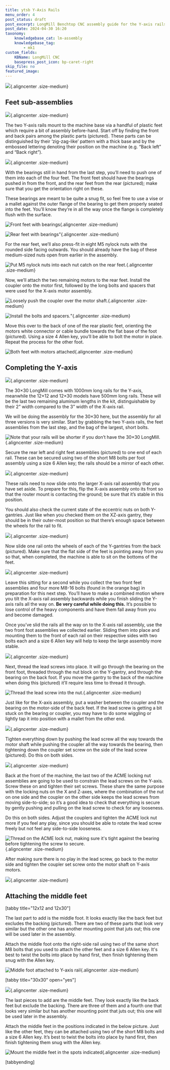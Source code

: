 ```yaml
---
title: ytsb Y-Axis Rails
menu_order: 4
post_status: draft
post_excerpt: LongMill Benchtop CNC assembly guide for the Y-axis rails sub-assembly. Using 3D printed parts, couplers, ACME nuts, motors, aluminum rails and V-wheels.
post_date: 2024-04-30 16:20
taxonomy:
    knowledgebase_cat: lm-assembly
    knowledgebase_tag:
        - mk1
custom_fields:
    KBName: LongMill CNC
    basepress_post_icon: bp-caret-right
skip_file: no
featured_image: 
---
```

![](</_images/_longmill/_assembly/_yaxisrails/lm_yaxisrails_p01 (cover).jpg>){.aligncenter .size-medium}

<h2>Feet sub-assemblies</h2>

![](</_images/_longmill/_assembly/_yaxisrails/lm_yaxisrails_p02 (parts).jpg>){.aligncenter .size-medium}

The two Y-axis rails mount to the machine base via a handful of plastic feet which require a bit of assembly before-hand. Start off by finding the front and back pairs among the plastic parts (pictured). These parts can be distinguished by their ‘zig-zag-like’ pattern with a thick base and by the embossed lettering denoting their position on the machine (e.g. “Back left” and “Back right”).

![](/_images/_longmill/_assembly/_yaxisrails/lm_yaxisrails_p03.jpg){.aligncenter .size-medium}

With the bearings still in hand from the last step, you’ll need to push one of them into each of the four feet. The front feet should have the bearings pushed in from the front, and the rear feet from the rear (pictured); make sure that you get the orientation right on these.

These bearings are meant to be quite a snug fit, so feel free to use a vise or a mallet against the outer flange of the bearing to get them properly seated into the feet. You’ll know they’re in all the way once the flange is completely flush with the surface.

![](/_images/_longmill/_assembly/_yaxisrails/lm_yaxisrails_p04.jpg "Front feet with bearings"){.aligncenter .size-medium}

![](/_images/_longmill/_assembly/_yaxisrails/lm_yaxisrails_p05.jpg "Rear feet with bearings")"{.aligncenter .size-medium}

For the rear feet, we’ll also press-fit in eight M5 nylock nuts with the rounded side facing outwards. You should already have the bag of these medium-sized nuts open from earlier in the assembly.

![](/_images/_longmill/_assembly/_yaxisrails/lm_yaxisrails_p06.jpg "Put M5 nylock nuts into each nut catch on the rear feet."){.aligncenter .size-medium}

Now, we’ll attach the two remaining motors to the rear feet. Install the coupler onto the motor first, followed by the long bolts and spacers that were used for the X-axis motor assembly.

![](/_images/_longmill/_assembly/_yaxisrails/lm_yaxisrails_p07.JPG "Loosely push the coupler over the motor shaft."){.aligncenter .size-medium}

![](/_images/_longmill/_assembly/_yaxisrails/lm_yaxisrails_p08.JPG "Install the bolts and spacers.")"{.aligncenter .size-medium}

Move this over to the back of one of the rear plastic feet, orienting the motors white connector or cable bundle towards the flat base of the foot (pictured). Using a size 4 Allen key, you’ll be able to bolt the motor in place. Repeat the process for the other foot.

![](/_images/_longmill/_assembly/_yaxisrails/lm_yaxisrails_p09.JPG "Both feet with motors attached"){.aligncenter .size-medium}

<h2>Completing the Y-axis</h2>

![](</_images/_longmill/_assembly/_yaxisrails/lm_yaxisrails_p10 (parts).jpg>){.aligncenter .size-medium}

The 30×30 LongMill comes with 1000mm long rails for the Y-axis, meanwhile the 12×12 and 12×30 models have 500mm long rails. These will be the last two remaining aluminum lengths in the kit, distinguishable by their 2” width compared to the 3” width of the X-axis rail.

We will be doing the assembly for the 30×30 here, but the assembly for all three versions is very similar. Start by grabbing the two Y-axis rails, the feet assemblies from the last step, and the bag of the largest, short bolts.

![](/_images/_longmill/_assembly/_yaxisrails/lm_yaxisrails_p11.JPG "Note that your rails will be shorter if you don’t have the 30×30 LongMill."){.aligncenter .size-medium}

Secure the rear left and right feet assemblies (pictured) to one end of each rail. These can be secured using two of the short M8 bolts per foot assembly using a size 6 Allen key; the rails should be a mirror of each other.

![](/_images/_longmill/_assembly/_yaxisrails/lm_yaxisrails_p12.JPG){.aligncenter .size-medium}

These rails need to now slide onto the larger X-axis rail assembly that you have set aside. To prepare for this, flip the X-axis assembly onto its front so that the router mount is contacting the ground; be sure that it’s stable in this position.

You should also check the current state of the eccentric nuts on both Y-gantries. Just like when you checked them on the XZ-axis gantry, they should be in their outer-most position so that there’s enough space between the wheels for the rail to fit.

![](/_images/_longmill/_assembly/_yaxisrails/lm_yaxisrails_p13.jpg){.aligncenter .size-medium}

Now slide one rail onto the wheels of each of the Y-gantries from the back (pictured). Make sure that the flat side of the feet is pointing away from you so that, when completed, the machine is able to sit on the bottoms of the feet.

![](/_images/_longmill/_assembly/_yaxisrails/lm_yaxisrails_p14.JPG){.aligncenter .size-medium}

Leave this sitting for a second while you collect the two front feet assemblies and four more M8-16 bolts (found in the orange bag) in preparation for this next step. You’ll have to make a combined motion where you tilt the X-axis rail assembly backwards while you finish sliding the Y-axis rails all the way on. <strong>Be very careful while doing this.</strong> It’s possible to lose control of the heavy components and have them fall away from you and become damaged.

Once you’ve slid the rails all the way on to the X-axis rail assembly, use the two front foot assemblies we collected earlier. Sliding them into place and mounting them to the front of each rail on their respective sides with two bolts each and a size 6 Allen key will help to keep the large assembly more stable.

![](/_images/_longmill/_assembly/_yaxisrails/lm_yaxisrails_p15.JPG){.aligncenter .size-medium}

Next, thread the lead screws into place. It will go through the bearing on the front foot, threaded through the nut block on the Y-gantry, and through the bearing on the back foot. If you move the gantry to the back of the machine when doing this (pictured) it’ll require less time to thread it through.

![](/_images/_longmill/_assembly/_yaxisrails/lm_yaxisrails_p16.JPG "Thread the lead screw into the nut."){.aligncenter .size-medium}

Just like for the X-axis assembly, put a washer between the coupler and the bearing on the motor-side of the back feet. If the lead screw is getting a bit stuck on the bearing or coupler, you may have to do some wiggling or lightly tap it into position with a mallet from the other end.

![](/_images/_longmill/_assembly/_yaxisrails/lm_yaxisrails_p17.JPG){.aligncenter .size-medium}

Tighten everything down by pushing the lead screw all the way towards the motor shaft while pushing the coupler all the way towards the bearing, then tightening down the coupler set screw on the side of the lead screw (pictured). Do this on both sides.

![](/_images/_longmill/_assembly/_yaxisrails/lm_yaxisrails_p19.JPG){.aligncenter .size-medium}

Back at the front of the machine, the last two of the ACME locking nut assemblies are going to be used to constrain the lead screws on the Y-axis. Screw these on and tighten their set screws. These share the same purpose with the locking nuts on the X and Z-axes, where the combination of the nut on one side and the coupler on the other side keeps the lead screws from moving side-to-side; so it’s a good idea to check that everything is secure by gently pushing and pulling on the lead screw to check for any looseness.

Do this on both sides. Adjust the couplers and tighten the ACME lock nut more if you feel any play, since you should be able to rotate the lead screw freely but not feel any side-to-side looseness.

![](/_images/_longmill/_assembly/_yaxisrails/lm_yaxisrails_p20.JPG "Thread on the ACME lock nut, making sure it's tight against the bearing before tightening the screw to secure."){.aligncenter .size-medium}

After making sure there is no play in the lead screw, go back to the motor side and tighten the coupler set screw onto the motor shaft on Y-axis motors.

![](/_images/_longmill/_assembly/_yaxisrails/lm_yaxisrails_p21.JPG){.aligncenter .size-medium}

<h2>Attaching the middle feet</h2>

[tabby title="12x12 and 12x30"]

The last part to add is the middle foot. It looks exactly like the back feet but excludes the backing (pictured). There are two of these parts that look very similar but the other one has another mounting point that juts out; this one will be used later in the assembly.

Attach the middle foot onto the right-side rail using two of the same short M8 bolts that you used to attach the other feet and a size 6 Allen key. It's best to twist the bolts into place by hand first, then finish tightening them snug with the Allen key.

![](/_images/_longmill/_assembly/_yaxisrails/lm_yaxisrails_p22.JPG "Middle foot attached to Y-axis rail"){.aligncenter .size-medium}

[tabby title="30x30" open="yes"]

![](</_images/_longmill/_assembly/_yaxisrails/lm_yaxisrails_p22 (parts).jpg>){.aligncenter .size-medium}

The last pieces to add are the middle feet. They look exactly like the back feet but exclude the backing. There are three of them and a fourth one that looks very similar but has another mounting point that juts out; this one will be used later in the assembly.

Attach the middle feet in the positions indicated in the below picture. Just like the other feet, they can be attached using two of the short M8 bolts and a size 6 Allen key. It’s best to twist the bolts into place by hand first, then finish tightening them snug with the Allen key.

![](/_images/_longmill/_assembly/_yaxisrails/lm_yaxisrails_p23.jpg "Mount the middle feet in the spots indicated"){.aligncenter .size-medium}

[tabbyending]
